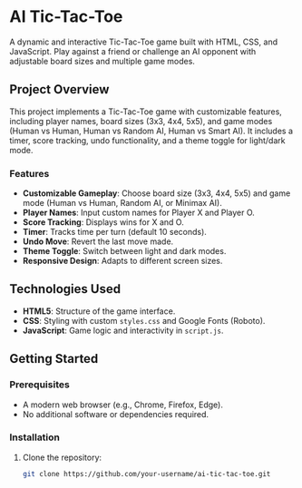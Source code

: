 # AI Tic-Tac-Toe

A dynamic and interactive Tic-Tac-Toe game built with HTML, CSS, and JavaScript. Play against a friend or challenge an AI opponent with adjustable board sizes and multiple game modes.

## Project Overview

This project implements a Tic-Tac-Toe game with customizable features, including player names, board sizes (3x3, 4x4, 5x5), and game modes (Human vs Human, Human vs Random AI, Human vs Smart AI). It includes a timer, score tracking, undo functionality, and a theme toggle for light/dark mode.

### Features
- **Customizable Gameplay**: Choose board size (3x3, 4x4, 5x5) and game mode (Human vs Human, Random AI, or Minimax AI).
- **Player Names**: Input custom names for Player X and Player O.
- **Score Tracking**: Displays wins for X and O.
- **Timer**: Tracks time per turn (default 10 seconds).
- **Undo Move**: Revert the last move made.
- **Theme Toggle**: Switch between light and dark modes.
- **Responsive Design**: Adapts to different screen sizes.

## Technologies Used
- **HTML5**: Structure of the game interface.
- **CSS**: Styling with custom `styles.css` and Google Fonts (Roboto).
- **JavaScript**: Game logic and interactivity in `script.js`.

## Getting Started

### Prerequisites
- A modern web browser (e.g., Chrome, Firefox, Edge).
- No additional software or dependencies required.

### Installation
1. Clone the repository:
   ```bash
   git clone https://github.com/your-username/ai-tic-tac-toe.git
